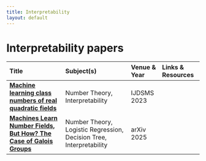```yaml
---
title: Interpretability
layout: default
---
```


# Interpretability papers

| Title | Subject(s) | Venue & Year | Links & Resources |
| :--- | :--- | :--- | :--- |
| **[Machine learning class numbers of real quadratic fields](https://www.worldscientific.com/doi/abs/10.1142/S2810939223500016)** | Number Theory, Interpretability | IJDSMS 2023 | |
| **[Machines Learn Number Fields, But How? The Case of Galois Groups](https://arxiv.org/abs/2508.06670)** | Number Theory, Logistic Regression, Decision Tree, Interpretability | arXiv 2025 | |